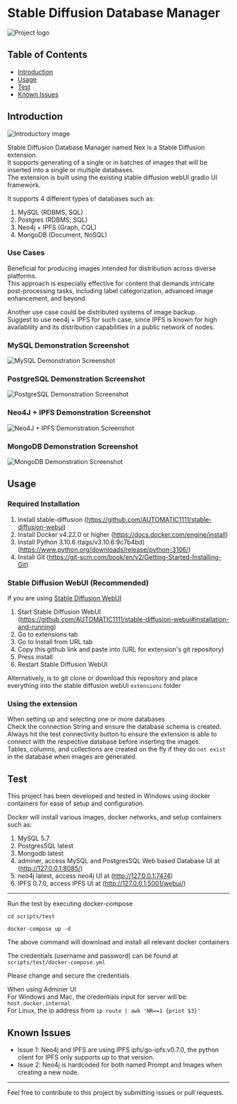 # Stable Diffusion Database Manager

![Project logo](README_images/stable-diffusion-database-manager-logo.png)  
## Table of Contents

- [Introduction](#introduction)
- [Usage](#usage)
- [Test](#test)
- [Known Issues](#known-issues)

## Introduction

![Introductory image](README_images/stable-diffusion-database-manager-1.png) <!-- Replace with your introductory image -->

Stable Diffusion Database Manager named Nex is a Stable Diffusion extension.  
It supports generating of a single or in batches of images that will be inserted into a single or multiple databases.  
The extension is built using the existing stable diffusion webUI gradio UI framework.   

It supports 4 different types of databases such as:
1. MySQL (RDBMS, SQL)
1. Postgres (RDBMS, SQL)
1. Neo4j + IPFS (Graph, CQL)
1. MongoDB (Document, NoSQL)

### Use Cases

Beneficial for producing images intended for distribution across diverse platforms.  
This approach is especially effective for content that demands intricate post-processing tasks, including label categorization, advanced image enhancement, and beyond.

Another use case could be distributed systems of image backup.  
Suggest to use neo4j + IPFS for such case, since IPFS is known for high availability and its distribution capabilities in a public network of nodes.

### MySQL Demonstration Screenshot

![MySQL Demonstration Screenshot](README_images/stable-diffusion-database-manager-2.png)   

### PostgreSQL Demonstration Screenshot

![PostgreSQL Demonstration Screenshot](README_images/stable-diffusion-database-manager-3.png)   

### Neo4J + IPFS Demonstration Screenshot

![Neo4J + IPFS Demonstration Screenshot](README_images/stable-diffusion-database-manager-4.png)   

### MongoDB Demonstration Screenshot

![MongoDB Demonstration Screenshot](README_images/stable-diffusion-database-manager-5.png)   


## Usage

### Required Installation

1. Install stable-diffusion (https://github.com/AUTOMATIC1111/stable-diffusion-webui)
1. Install Docker v4.22.0 or higher (https://docs.docker.com/engine/install)
1. Install Python 3.10.6 (tags/v3.10.6:9c7b4bd) (https://www.python.org/downloads/release/python-3106/)
1. Install Git (https://git-scm.com/book/en/v2/Getting-Started-Installing-Git)

### Stable Diffusion WebUI (Recommended)

If you are using [Stable Diffusion WebUI](https://github.com/AUTOMATIC1111/stable-diffusion-webui) 

1. Start Stable Diffusion WebUI (https://github.com/AUTOMATIC1111/stable-diffusion-webui#installation-and-running)
1. Go to extensions tab
1. Go to Install from URL tab
1. Copy this github link and paste into (URL for extension's git repository)
1. Press install
1. Restart Stable Diffusion WebUI

Alternatively, is to git clone or download this repository and place everything into the stable diffusion webUI ``extensions`` folder


### Using the extension
When setting up and selecting one or more databases  
Check the connection String and ensure the database schema is created.   
Always hit the test connectivity button to ensure the extension is able to connect with the respective database before inserting the images.  
Tables, columns, and collections are created on the fly if they do ``not exist`` in the database when images are generated.  

## Test

This project has been developed and tested in Windows using docker containers for ease of setup and configuration.  

Docker will install various images, docker networks, and setup containers such as:  
1. MySQL 5.7
1. PostgresSQL latest
1. Mongodb latest
1. adminer, access MySQL and PostgresSQL Web based Database UI at (http://127.0.0.1:8085/)
1. neo4j latest, access neo4j UI at (http://127.0.0.1:7474)
1. IPFS 0.7.0, access IPFS UI at (http://127.0.0.1:5001/webui/)
---
Run the test by executing docker-compose
```
cd scripts/test
```
```
docker-compose up -d
```
The above command will download and install all relevant docker containers  

The credentials (username and password) can be found at ``scripts/test/docker-compose.yml``

Please change and secure the credentials.

When using Adminer UI   
For Windows and Mac, the credentials input for server will be: ``host.docker.internal``  
For Linux, the ip address from ```ip route | awk 'NR==1 {print $3}'```
## Known Issues

- Issue 1: Neo4j and IPFS are using IPFS ipfs/go-ipfs:v0.7.0, the python client for IPFS only supports up to that version.
- Issue 2: Neo4j is hardcoded for both named Prompt and Images when creating a new node.

---

Feel free to contribute to this project by submitting issues or pull requests.